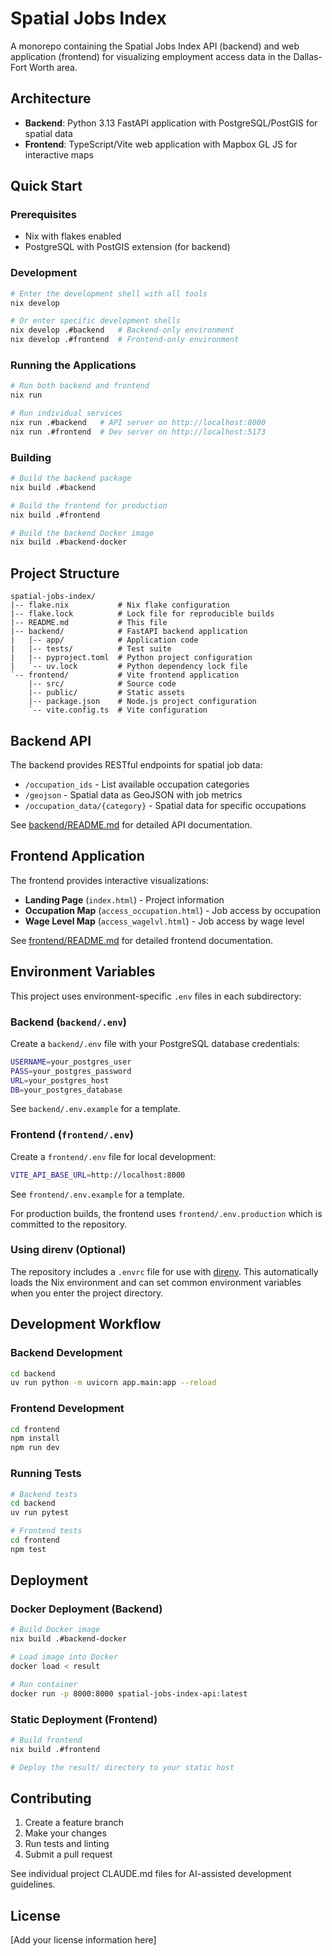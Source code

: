 # Spatial Jobs Index

A monorepo containing the Spatial Jobs Index API (backend) and web application (frontend) for visualizing employment access data in the Dallas-Fort Worth area.

## Architecture

- **Backend**: Python 3.13 FastAPI application with PostgreSQL/PostGIS for spatial data
- **Frontend**: TypeScript/Vite web application with Mapbox GL JS for interactive maps

## Quick Start

### Prerequisites

- Nix with flakes enabled
- PostgreSQL with PostGIS extension (for backend)

### Development

```bash
# Enter the development shell with all tools
nix develop

# Or enter specific development shells
nix develop .#backend   # Backend-only environment
nix develop .#frontend  # Frontend-only environment
```

### Running the Applications

```bash
# Run both backend and frontend
nix run

# Run individual services
nix run .#backend   # API server on http://localhost:8000
nix run .#frontend  # Dev server on http://localhost:5173
```

### Building

```bash
# Build the backend package
nix build .#backend

# Build the frontend for production
nix build .#frontend

# Build the backend Docker image
nix build .#backend-docker
```

## Project Structure

```
spatial-jobs-index/
|-- flake.nix           # Nix flake configuration
|-- flake.lock          # Lock file for reproducible builds
|-- README.md           # This file
|-- backend/            # FastAPI backend application
|   |-- app/            # Application code
|   |-- tests/          # Test suite
|   |-- pyproject.toml  # Python project configuration
|   `-- uv.lock         # Python dependency lock file
`-- frontend/           # Vite frontend application
    |-- src/            # Source code
    |-- public/         # Static assets
    |-- package.json    # Node.js project configuration
    `-- vite.config.ts  # Vite configuration
```

## Backend API

The backend provides RESTful endpoints for spatial job data:

- `/occupation_ids` - List available occupation categories
- `/geojson` - Spatial data as GeoJSON with job metrics
- `/occupation_data/{category}` - Spatial data for specific occupations

See [backend/README.md](backend/README.md) for detailed API documentation.

## Frontend Application

The frontend provides interactive visualizations:

- **Landing Page** (`index.html`) - Project information
- **Occupation Map** (`access_occupation.html`) - Job access by occupation
- **Wage Level Map** (`access_wagelvl.html`) - Job access by wage level

See [frontend/README.md](frontend/README.md) for detailed frontend documentation.

## Environment Variables

This project uses environment-specific `.env` files in each subdirectory:

### Backend (`backend/.env`)
Create a `backend/.env` file with your PostgreSQL database credentials:
```bash
USERNAME=your_postgres_user
PASS=your_postgres_password
URL=your_postgres_host
DB=your_postgres_database
```
See `backend/.env.example` for a template.

### Frontend (`frontend/.env`)
Create a `frontend/.env` file for local development:
```bash
VITE_API_BASE_URL=http://localhost:8000
```
See `frontend/.env.example` for a template.

For production builds, the frontend uses `frontend/.env.production` which is committed to the repository.

### Using direnv (Optional)
The repository includes a `.envrc` file for use with [direnv](https://direnv.net/). This automatically loads the Nix environment and can set common environment variables when you enter the project directory.

## Development Workflow

### Backend Development

```bash
cd backend
uv run python -m uvicorn app.main:app --reload
```

### Frontend Development

```bash
cd frontend
npm install
npm run dev
```

### Running Tests

```bash
# Backend tests
cd backend
uv run pytest

# Frontend tests
cd frontend
npm test
```

## Deployment

### Docker Deployment (Backend)

```bash
# Build Docker image
nix build .#backend-docker

# Load image into Docker
docker load < result

# Run container
docker run -p 8000:8000 spatial-jobs-index-api:latest
```

### Static Deployment (Frontend)

```bash
# Build frontend
nix build .#frontend

# Deploy the result/ directory to your static host
```

## Contributing

1. Create a feature branch
2. Make your changes
3. Run tests and linting
4. Submit a pull request

See individual project CLAUDE.md files for AI-assisted development guidelines.

## License

[Add your license information here]
